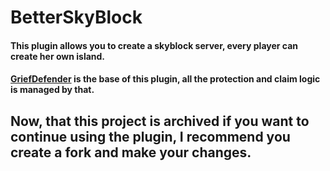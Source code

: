 # BetterSkyBlock
#### This plugin allows you to create a skyblock server, every player can create her own island.
#### [GriefDefender](https://github.com/bloodmc/GriefDefender) is the base of this plugin, all the protection and claim logic is managed by that.

## Now, that this project is archived if you want to continue using the plugin, I recommend you create a fork and make your changes.
